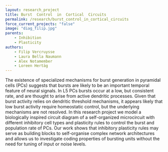 ```yaml
---
layout: research_project
title: Burst  Control  in  Cortical  Circuits
permalink: /research/burst_control_in_cortical_circuits
force_current_projects: "false"
image: "diag_filip.jpg"
parents:
    - Inhibition
    - Plasticity
authors:
    - Filip Vercruysse
    - Laura Bella Naumann
    - Alex Notamember
    - Loreen Hertäg
---
```

The  existence  of  specialized  mechanisms  for  burst  generation  in  pyramidal  cells  (PCs)  suggests  that  bursts  are  likely  to  be  an  important  temporal  feature  of  neural  signals.  In L5  PCs  bursts  occur  at  a  low,  but  consistent  rate,  and  are  thought  to  arise  from  active  dendritic  processes.  Given  that  burst  activity  relies  on  dendritic  threshold  mechanisms,  it  appears  likely  that  low  burst  activity  require  homeostatic  control,  but  the  underlying  mechanisms  are  not  resolved.  In  this  research  project  we  model  a  biologically  inspired  circuit  diagram  of  a  self-organized  microcircuit  with  different  inhibitory  cell  types  and  plasticity  rules  to  control  the  burst  and  population  rate  of  PCs.  Our  work  shows  that  inhibitory  plasticity  rules  may  serve  as  building  blocks  to  self-organise  complex  network  architectures  and  allows  us  to  investigate  coding  properties  of  bursting  units  without  the  need  for  tuning  of  input  or  noise  levels. 
